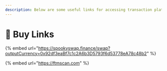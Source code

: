 ```yaml
---
description: Below are some useful links for accessing transaction platforms.
---
```


# 💱 Buy Links

{% embed url="https://spookyswap.finance/swap?outputCurrency=0x92df3eaBf7c1c2A6b3D5793f6d53778eA78c48b2" %}

{% embed url="https://ftmscan.com" %}

